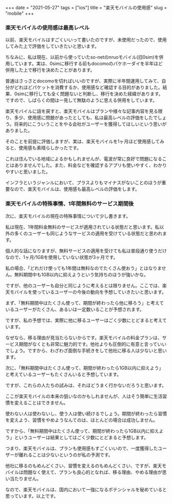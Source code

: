 +++
date = "2021-05-27"
tags = ["ios"]
title = "楽天モバイルの使用感"
slug = "mobile"
+++

### 楽天モバイルの使用感は最高レベル

以前、楽天モバイルはすごくいいって書いたのですが、未使用だったので、使用してみた上で評価をしていきたいと思います。

ちなみに、私は現在、以前から使っていたso-netのnruoモバイル(旧0sim)を併用しています。実は、0simに移行する前もdocomoのパケホーダイを半年ほど併用した上で移行を決めたことがあります。

普通はさっさとdocomoを切ればいいのですが、実際に半年間運用してみて、自分がどれほどパケットを消費するか、使用感など確認する目的がありました。結果、0simに移行しても全く問題ないと判断し、移行を決めた経緯があります。ですので、しばらくの間は一見して無駄のように思える併用をしています。

楽天モバイルに話を戻すと、楽天モバイルはプランや様々な記事内容を見る限り、多少、使用感に問題があったとしても、私は最高レベルの評価をしたでしょう。将来的にこういうことをやる会社がユーザーを獲得してほしいという思いがありました。

そのことを前提に評価しますが、実は、楽天モバイルを1ヶ月ほど使用感してみると、使用感も素晴らしかったです。

これは住んでいる地域によるかもしれませんが、電波が常に良好で問題になることはありませんでした。また、料金などを確認するアプリも使いやすく、わかりやすいと思いました。

インフラというジャンルにおいて、プラスよりもマイナスがないことのほうが重要なので、楽天モバイルは、使用感も最高レベルの評価をします。

### 楽天モバイルの特殊事情、1年間無料のサービス期間後

次に、楽天モバイルの現在の特殊事情について少し書きます。

私は現在、1年間料金無料のサービスが適用されている状態だと思います。私以外の多くのユーザーも同じようなサービスの適用を受けている状態だと思われます。

個人的な話になりますが、無料サービスの適用を受けても私は普段通り使うだけなので、1ヶ月/1GBを使用していない状態が3ヶ月です。

私の場合、「どれだけ使っても1年間は無料なのでたくさん使おう」とはなりません。無料期間中も1GB以内に抑えようという気持ちのほうが強いかな。

ですが、他のユーザーも自分と同じように考えるとは限りません。ここでは、楽天モバイルを使っているユーザーの今後の動向を予想していきたいと思います。

まず、「無料期間中はたくさん使って、期間が終わったら他に移ろう」と考えているユーザーがたくさん、あるいは一定数いることが予想されます。

ですが、私の予想では、実際に他に移るユーザーはごく少数にとどまると考えています。

なぜなら、移る理由が見当たらないからです。楽天モバイルの料金プランは、サービス期間がなくとも非常に魅力的です。他社よりも圧倒的に有意と言っていいでしょう。ですから、わざわざ面倒な手続きをして他社に移る人は少ないと思います。

次に、「無料期間中はたくさん使って、期間が終わったら1GB以内に抑えよう」と考えているユーザーもたくさんいると予想しています。

ですが、これらの人たちの試みは、それほどうまく行かないだろうと思います。

ここが楽天モバイルの本来の狙いなのかもしれませんが、人はそう簡単に生活習慣を変えることはできません。

使わない人は使わないし、使う人は使い続けるでしょう。期間が終わったら習慣を変えよう、習慣をやめようなんてのは、ほとんどの場合は成功しません。

ですから、「無料期間中はたくさん使って、期間が終わったら1GB以内に抑えよう」というユーザーは結果としてはごく少数にとどまると予想します。

つまり、楽天モバイルは、プランも使用感もすごくいいので、一度獲得したユーザーが離れることは少ないというのが私の予測です。

他社に移るのもめんどくさい、習慣を変えるのもめんどくさい、ですが、楽天モバイルは問題なく使えて、プランも良心的となれば、移る理由、やめる理由が思い当たりません。

なので、楽天モバイルは、国内において一強になるポテンシャルを秘めていると思っています。以上です。

